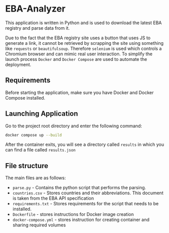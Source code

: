 # EBA-Analyzer

This application is written in Python and is used to download the latest EBA registry and parse data from it.

Due to the fact that the EBA registry site uses a button that uses JS to generate a link, it cannot be retrieved by scrapping the site using something like `requests` or `beautifulsoup`. Therefore `selenium` is used which controls a Chromium browser and can mimic real user interaction. To simplify the launch process `Docker` and `Docker Compose` are used to automate the deployment.
## Requirements
Before starting the application, make sure you have Docker and Docker Compose installed.

## Launching Application
Go to the project root directory and enter the following command:
```bash
docker compose up --build
```

After the container exits, you will see a directory called `results` in which you can find a file called `results.json`

## File structure
The main files are as follows:
* `parse.py` - Contains the python script that performs the parsing. 
* `countries.csv` - Stores countries and their abbreviations. This document is taken from the EBA API specification
* `requirements.txt` - Stores requirements for the script that needs to be installed.
* `Dockerfile` - stores instructions for Docker image creation
* `docker-compose.yml` - stores instruction for creating container and sharing required volumes